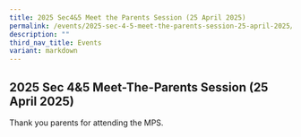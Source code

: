 ```yaml
---
title: 2025 Sec4&5 Meet the Parents Session (25 April 2025)
permalink: /events/2025-sec-4-5-meet-the-parents-session-25-april-2025/
description: ""
third_nav_title: Events
variant: markdown
---
```

## 2025 Sec 4&5 Meet-The-Parents Session (25 April 2025)

Thank you parents for attending the MPS.

